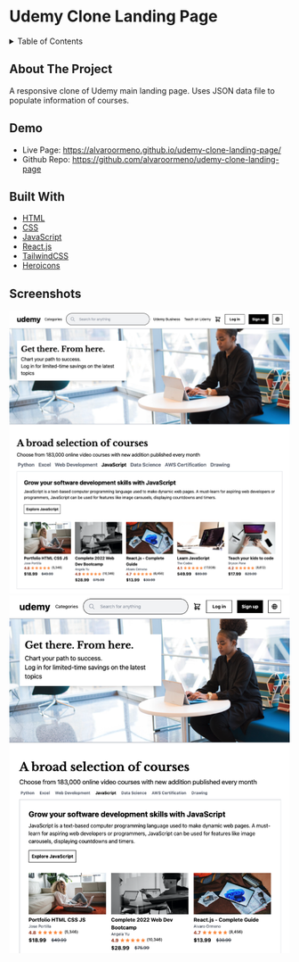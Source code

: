 
# Udemy Clone Landing Page


<!-- TABLE OF CONTENTS -->
<details>
  <summary>Table of Contents</summary>

  - [About The Project](#about-the-project)
  - [Demo](#demo)
  - [Built With](#built-with)
  - [Screenshots](#screenshots)
</details>


## About The Project
A responsive clone of Udemy main landing page. Uses JSON data file to populate information of courses. 

## Demo
- Live Page: https://alvaroormeno.github.io/udemy-clone-landing-page/
- Github Repo: https://github.com/alvaroormeno/udemy-clone-landing-page


## Built With 
- [HTML](https://developer.mozilla.org/en-US/docs/Web/HTML)
- [CSS](https://developer.mozilla.org/en-US/docs/Web/CSS)
- [JavaScript](https://developer.mozilla.org/en-US/docs/Web/JavaScript)
- [React.js](https://reactjs.org/)
- [TailwindCSS](https://tailwindcss.com/)
- [Heroicons](https://heroicons.com/)


## Screenshots
![Screenshot 1](public/assets/screenshot1.png)
![Screenshot 2](public/assets/screenshot2.png)